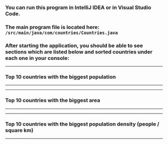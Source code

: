 ### You can run this program in IntelliJ IDEA or in Visual Studio Code.
### The main program file is located here: <code>/src/main/java/com/countries/Countries.java</code>
### After starting the application, you should be able to see sections which are listed below and sorted countries under each one in your console:
---
### Top 10 countries with the biggest population
---
---
### Top 10 countries with the biggest area
---
---
### Top 10 countries with the biggest population density (people / square km)
---
